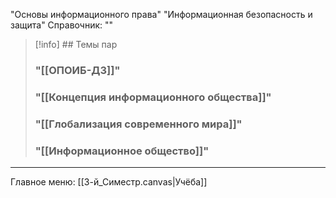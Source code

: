 
"Основы информационного права"
"Информационная безопасность и защита"
Справочник: ""

> [!info] ## Темы пар
> ### "[[ОПОИБ-ДЗ]]"
> ### "[[Концепция информационного общества]]"
> ### "[[Глобализация современного мира]]"
> ### "[[Информационное общество]]"
> 


-----

Главное меню:
[[3-й_Симестр.canvas|Учёба]]